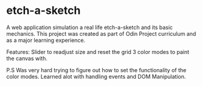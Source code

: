 # etch-a-sketch

A web application simulation a real life etch-a-sketch and its basic mechanics.
This  project was created as part of Odin Project curriculum and as a major learning experience.

Features:
Slider to readjust size and reset the grid
3 color modes to paint the canvas with.


P.S Was very hard trying to figure out how to set the functionality of the color modes.
Learned alot with handling events and DOM Manipulation.

